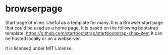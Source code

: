 # browserpage
Start page of mine. Useful as a template for many.
It is a Browser start page that could be used as a home page.
It is based on the following bootstrap template: https://github.com/startbootstrap/startbootstrap-shop-item
It can be hosted locally or on a webserver.

It is licensed under MIT License. 
